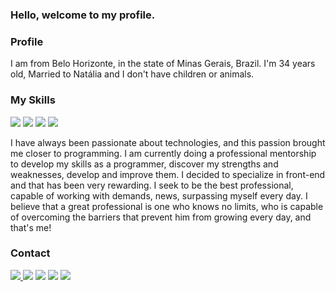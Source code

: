 ### Hello, welcome to my profile.

### Profile
I am from Belo Horizonte, in the state of Minas Gerais, Brazil. I'm 34 years old, Married to Natália and I don't have children or animals.

### My Skills
<img src="https://img.shields.io/badge/-HTML-Ff0000?style=for-the-badge&logo=HTML5&logoColor=white"> <img src="https://img.shields.io/badge/-CSS-00BFFF?style=for-the-badge&logo=CSS3&logoColor=white"> <img src="https://img.shields.io/badge/-JS-DC143C?style=for-the-badge&logo=javascript&logoColor=white"> <img src="https://img.shields.io/badge/-BOOTSTRAP-edd2fb?style=for-the-badge&logo=bootstrap&logoColor=WHITE%22">


I have always been passionate about technologies, and this passion brought me closer to programming. I am currently doing a professional mentorship to develop my skills as a programmer, discover my strengths and weaknesses, develop and improve them. I decided to specialize in front-end and that has been very rewarding.
I seek to be the best professional, capable of working with demands, news, surpassing myself every day.
I believe that a great professional is one who knows no limits, who is capable of overcoming the barriers that prevent him from growing every day, and that's me!

### Contact
<a href="https://github.com/Rodjfreitas" target="_blank"><img src="https://img.shields.io/badge/-Github-333333?style=for-the-badge&logo=github&logoColor=white"> <a href="https://www.linkedin.com/in/rodrigojfreitas/" target="_blank"><img src="https://img.shields.io/badge/-Linkedin-%230077B5?style=for-the-badge&logo=linkedin&logoColor=white"></a> <a href="mailto:rodjfreitas@gmail.com" target="_blank"><img src="https://img.shields.io/badge/Gmail-DB4437?style=for-the-badge&logo=gmail&logoColor=white"></a> <a href="mailto:rodrigofreitas2011@live.com" target="_blank"><img src="https://img.shields.io/badge/Outlook-00A4EF?style=for-the-badge&logo=MicrosoftOutlook&logoColor=white"></a> <a href="https://www.instagram.com/rodrigojdefreitas/" target="_blank"><img src="https://img.shields.io/badge/-Instagram-C13584?style=for-the-badge&logo=instagram&logoColor=white"></a>


